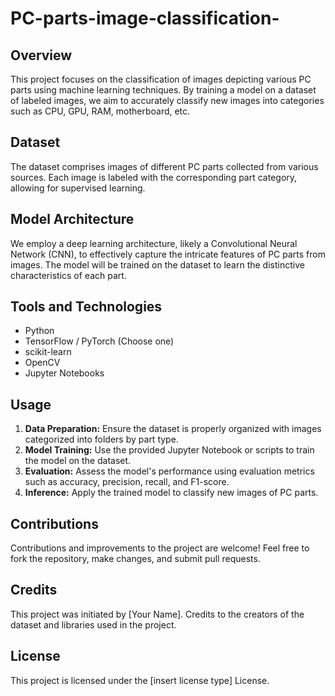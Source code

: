 # PC-parts-image-classification-


<h2>Overview</h2>
<p>This project focuses on the classification of images depicting various PC parts using machine learning techniques. By training a model on a dataset of labeled images, we aim to accurately classify new images into categories such as CPU, GPU, RAM, motherboard, etc.</p>

<h2>Dataset</h2>
<p>The dataset comprises images of different PC parts collected from various sources. Each image is labeled with the corresponding part category, allowing for supervised learning.</p>

<h2>Model Architecture</h2>
<p>We employ a deep learning architecture, likely a Convolutional Neural Network (CNN), to effectively capture the intricate features of PC parts from images. The model will be trained on the dataset to learn the distinctive characteristics of each part.</p>

<h2>Tools and Technologies</h2>
<ul>
    <li>Python</li>
    <li>TensorFlow / PyTorch (Choose one)</li>
    <li>scikit-learn</li>
    <li>OpenCV</li>
    <li>Jupyter Notebooks</li>
</ul>

<h2>Usage</h2>
<ol>
    <li><strong>Data Preparation:</strong> Ensure the dataset is properly organized with images categorized into folders by part type.</li>
    <li><strong>Model Training:</strong> Use the provided Jupyter Notebook or scripts to train the model on the dataset.</li>
    <li><strong>Evaluation:</strong> Assess the model's performance using evaluation metrics such as accuracy, precision, recall, and F1-score.</li>
    <li><strong>Inference:</strong> Apply the trained model to classify new images of PC parts.</li>
</ol>

<h2>Contributions</h2>
<p>Contributions and improvements to the project are welcome! Feel free to fork the repository, make changes, and submit pull requests.</p>

<h2>Credits</h2>
<p>This project was initiated by [Your Name]. Credits to the creators of the dataset and libraries used in the project.</p>

<h2>License</h2>
<p>This project is licensed under the [insert license type] License.</p>

</body>
</html>
